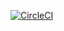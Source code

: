 [![CircleCI](https://circleci.com/gh/mplacona/EventsBot.svg?style=svg)](https://circleci.com/gh/mplacona/EventsBot)
